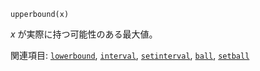 ```
upperbound(x)
```

*x* が実際に持つ可能性のある最大値。

関連項目: [`lowerbound`](@Ref), [`interval`](@ref), [`setinterval`](@ref), [`ball`](@ref), [`setball`](@ref)
